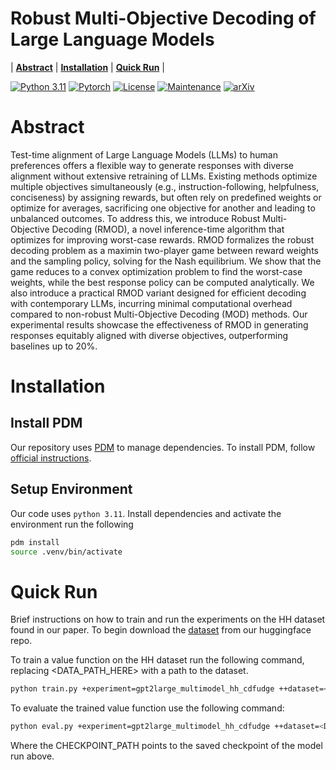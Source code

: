# Robust Multi-Objective Decoding of Large Language Models

| **[Abstract](#abstract)**
| **[Installation](#installation)**
| **[Quick Run](#quickrun)** |

[![Python 3.11](https://img.shields.io/badge/python-3.11-blue.svg)](https://www.python.org/downloads/release/python-3119/)
[![Pytorch](https://img.shields.io/badge/Pytorch-2.5-red.svg)](https://shields.io/)
[![License](https://img.shields.io/badge/License-GPL%203.0-blue.svg)](https://opensource.org/licenses/Apache-2.0)
[![Maintenance](https://img.shields.io/badge/Maintained%3F-yes-green.svg)](https://GitHub.com/Naereen/StrapDown.js/graphs/commit-activity)
[![arXiv](https://img.shields.io/badge/arXiv-2503.08796-b31b1b.svg)](https://arxiv.org/abs/2503.08796)


# Abstract
Test-time alignment of Large Language Models (LLMs) to human preferences offers a flexible way to generate responses with diverse alignment without extensive retraining of LLMs. Existing methods optimize multiple objectives simultaneously (e.g., instruction-following, helpfulness, conciseness) by assigning rewards, but often rely on predefined weights or optimize for averages, sacrificing one objective for another and leading to unbalanced outcomes. To address this, we introduce Robust Multi-Objective Decoding (RMOD), a novel inference-time algorithm that optimizes for improving worst-case rewards. RMOD formalizes the robust decoding problem as a maximin two-player game between reward weights and the sampling policy, solving for the Nash equilibrium. We show that the game reduces to a convex optimization problem to find the worst-case weights, while the best response policy can be computed analytically. We also introduce a practical RMOD variant designed for efficient decoding with contemporary LLMs, incurring minimal computational overhead compared to non-robust Multi-Objective Decoding (MOD) methods. Our experimental results showcase the effectiveness of RMOD in  generating responses equitably aligned with diverse objectives, outperforming baselines up to 20%.

# Installation

## Install PDM
Our repository uses [PDM](https://pdm-project.org/en/latest/) to manage dependencies. To install PDM, follow [official instructions](https://pdm-project.org/en/latest/#installation).

## Setup Environment
Our code uses `python 3.11`. Install dependencies and activate the environment run the following
```bash
pdm install
source .venv/bin/activate
```

# Quick Run

Brief instructions on how to train and run the experiments on the HH dataset found in our paper. To begin download the [dataset](https://huggingface.co/datasets/Robust-Decoding/HH_gemma-2-2b-it) from our huggingface repo.

To train a value function on the HH dataset run the following command, replacing <DATA_PATH_HERE> with a path to the dataset. 
```bash
python train.py +experiment=gpt2large_multimodel_hh_cdfudge ++dataset=<DATA_PATH_HERE> ++trainer.devices=[<GPU_IDS_HERE>]
```

To evaluate the trained value function use the following command:
```bash
python eval.py +experiment=gpt2large_multimodel_hh_cdfudge ++dataset=<DATA_PATH_HERE> ++trainer.devices=[<GPU_IDS_HERE>] checkpoint_path=<CHECKPOINT_PATH>
```
Where the CHECKPOINT_PATH points to the saved checkpoint of the model run above.

#
